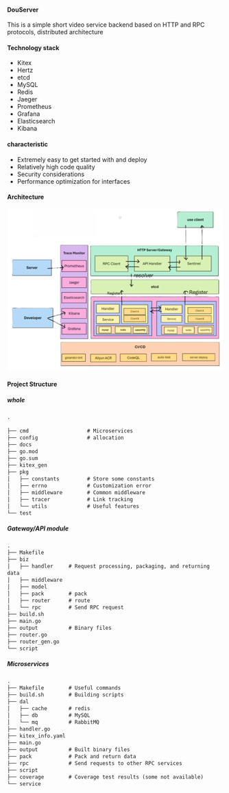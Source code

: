 
#### DouServer
This is a simple short video service backend based on HTTP and RPC protocols, distributed architecture

#### Technology stack
 - Kitex
 - Hertz
 - etcd
 - MySQL
 - Redis
 - Jaeger
 - Prometheus
 - Grafana
 - Elasticsearch
 - Kibana

#### characteristic
 - Extremely easy to get started with and deploy
 - Relatively high code quality
 - Security considerations
 - Performance optimization for interfaces

#### Architecture
![architecture](./docs/img/AAarchitecture.png)

#### Project Structure

##### whole
```
.

├── cmd                   # Microservices
├── config                # allocation
├── docs
├── go.mod
├── go.sum
├── kitex_gen
├── pkg
│   ├── constants         # Store some constants
│   ├── errno             # Customization error
│   ├── middleware        # Common middleware
│   ├── tracer            # Link tracking
│   └── utils             # Useful features
└── test
```

##### Gateway/API module
```
.
├── Makefile
├── biz
│   ├── handler     # Request processing, packaging, and returning data
│   ├── middleware
│   ├── model
│   ├── pack        # pack
│   ├── router      # route
│   └── rpc         # Send RPC request
├── build.sh
├── main.go
├── output          # Binary files
├── router.go
├── router_gen.go
└── script
```

##### Microservices
```
.
├── Makefile        # Useful commands
├── build.sh        # Building scripts
├── dal
│   ├── cache       # redis
│   ├── db          # MySQL
│   └── mq          # RabbitMQ
├── handler.go
├── kitex_info.yaml
├── main.go
├── output          # Built binary files
├── pack            # Pack and return data
├── rpc             # Send requests to other RPC services
├── script
├── coverage        # Coverage test results (some not available)
└── service
```
